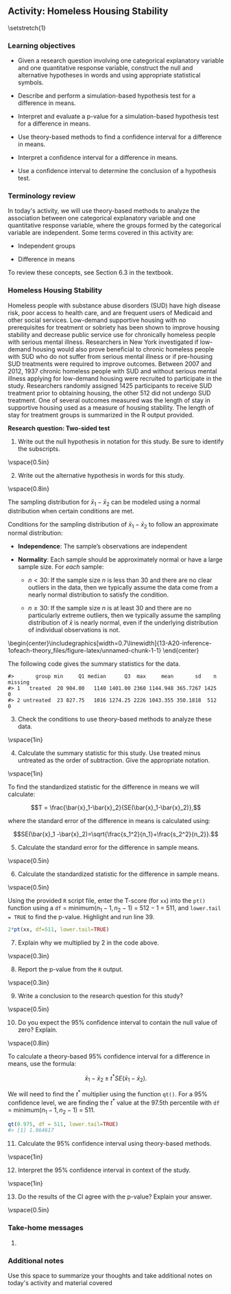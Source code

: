 ## Activity:  Homeless Housing Stability

\setstretch{1}

### Learning objectives

* Given a research question involving one categorical explanatory variable and one quantitative response variable, construct the null and alternative hypotheses
  in words and using appropriate statistical symbols.

* Describe and perform a simulation-based hypothesis test for a difference in means.

* Interpret and evaluate a p-value for a simulation-based hypothesis test for a difference in means.

* Use theory-based methods to find a confidence interval for a difference in means.

* Interpret a confidence interval for a difference in means.

* Use a confidence interval to determine the conclusion of a hypothesis test.

### Terminology review

In today's activity, we will use theory-based methods to analyze the association between one categorical explanatory variable and one quantitative response variable, where the groups formed by the categorical variable are independent. Some terms covered in this activity are:

* Independent groups

* Difference in means

To review these concepts, see Section 6.3 in the textbook.

### Homeless Housing Stability

Homeless people with substance abuse disorders (SUD) have high disease risk, poor access to health care, and are frequent users of Medicaid and other social services.  Low-demand supportive housing with no prerequisites for treatment or sobriety has been shown to improve housing stability and decrease public service use for chronically homeless people with serious mental illness.  Researchers in New York investigated if low-demand housing would also prove beneficial to chronic homeless people with SUD who do not suffer from serious mental illness or if pre-housing SUD treatments were required to improve outcomes.  Between 2007 and 2012, 1937 chronic homeless people with SUD and without serious mental illness applying for low-demand housing were recruited to participate in the study.  Researchers randomly assigned 1425 participants to receive SUD treatment prior to obtaining housing, the other 512 did not undergo SUD treatment.  One of several outcomes measured was the length of stay in supportive housing used as a measure of housing stability.  The length of stay for treatment groups is summarized in the R output provided.

**Research question: Two-sided test**

1. Write out the null hypothesis in notation for this study.  Be sure to identify the subscripts.

\vspace{0.5in}

2. Write out the alternative hypothesis in words for this study.

\vspace{0.8in}

The sampling distribution for $\bar{x}_1-\bar{x}_2$ can be modeled using a normal distribution when certain conditions are met.

Conditions for the sampling distribution of $\bar{x}_1-\bar{x}_2$ to follow an approximate normal distribution:

* **Independence**: The sample’s observations are independent

* **Normality**: Each sample should be approximately normal or have a large sample size. For *each* sample:

    - $n < 30$: If the sample size $n$ is less than 30 and there are no clear outliers in the data, then we typically assume the data come from a nearly normal distribution to satisfy the condition.

    - $n \ge 30$: If the sample size $n$ is at least 30 and there are no particularly extreme outliers, then we typically assume the sampling distribution of $\bar{x}$ is nearly normal, even if the underlying distribution of individual observations is not.
    

\begin{center}\includegraphics[width=0.7\linewidth]{13-A20-inference-1ofeach-theory_files/figure-latex/unnamed-chunk-1-1} \end{center}

The following code gives the summary statistics for the data.


```
#>       group min     Q1 median      Q3  max     mean       sd    n missing
#> 1   treated  20 904.00   1140 1401.00 2360 1144.948 365.7267 1425       0
#> 2 untreated  23 827.75   1016 1274.25 2226 1043.355 350.1818  512       0
```

3.  Check the conditions to use theory-based methods to analyze these data.

\vspace{1in}

4. Calculate the summary statistic for this study.  Use treated minus untreated as the order of subtraction.  Give the appropriate notation.

\vspace{1in}

To find the standardized statistic for the difference in means we will calculate:

$$T = \frac{\bar{x}_1-\bar{x}_2}{SE(\bar{x}_1-\bar{x}_2)},$$

where the standard error of the difference in means is calculated using:

$$SE(\bar{x}_1 -\bar{x}_2)=\sqrt{\frac{s_1^2}{n_1}+\frac{s_2^2}{n_2}}.$$

5.  Calculate the standard error for the difference in sample means.

\vspace{0.5in}

6.  Calculate the standardized statistic for the difference in sample means.

\vspace{0.5in}

Using the provided `R` script file, enter the T-score (for `xx`) into the `pt()` function using a `df` = minimum($n_1 - 1, n_2 - 1$) = $512 - 1$ = 511, and `lower.tail = TRUE` to find the p-value.  Highlight and run line 39.


```r
2*pt(xx, df=511, lower.tail=TRUE)
```

7. Explain why we multiplied by 2 in the code above.

\vspace{0.3in}

8. Report the p-value from the `R` output.

\vspace{0.3in}

9.  Write a conclusion to the research question for this study?

\vspace{0.5in}

10.  Do you expect the 95\% confidence interval to contain the null value of zero?  Explain.

\vspace{0.8in}


To calculate a theory-based 95\% confidence interval for a difference in means, use the formula:

$$\bar{x}_1- \bar{x}_2\pm t^* SE(\bar{x}_1- \bar{x}_2).$$

We will need to find the $t^*$ multiplier using the function `qt()`.  For a 95% confidence level, we are finding the $t^*$ value at the 97.5th percentile with `df` = minimum($n_1 - 1, n_2 - 1$) = 511.


```r
qt(0.975, df = 511, lower.tail=TRUE)
#> [1] 1.964617
```

11.  Calculate the 95\% confidence interval using theory-based methods.

\vspace{1in}

12.  Interpret the 95\% confidence interval in context of the study.

\vspace{1in}

13.  Do the results of the CI agree with the p-value?  Explain your answer.

\vspace{0.5in}

### Take-home messages

1.  

### Additional notes

Use this space to summarize your thoughts and take additional notes on today's activity and material covered
